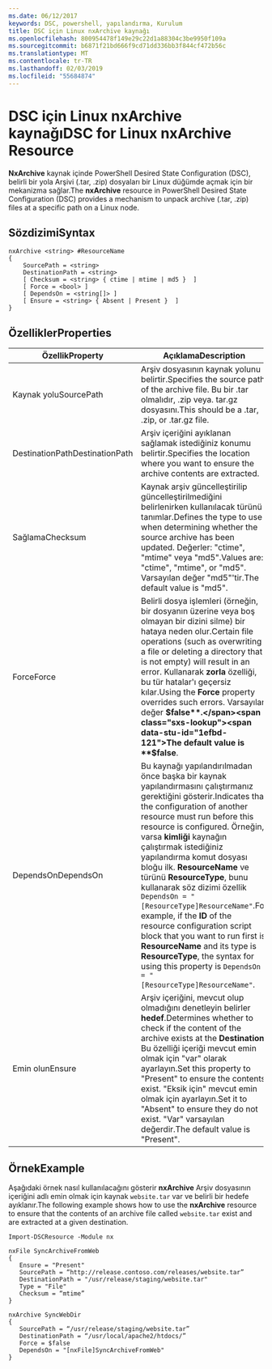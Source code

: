 ```yaml
---
ms.date: 06/12/2017
keywords: DSC, powershell, yapılandırma, Kurulum
title: DSC için Linux nxArchive kaynağı
ms.openlocfilehash: 800954478f149e29c22d1a88304c3be9950f109a
ms.sourcegitcommit: b6871f21bd666f9cd71dd336bb3f844cf472b56c
ms.translationtype: MT
ms.contentlocale: tr-TR
ms.lasthandoff: 02/03/2019
ms.locfileid: "55684874"
---
```

# <a name="dsc-for-linux-nxarchive-resource"></a><span data-ttu-id="1efbd-103">DSC için Linux nxArchive kaynağı</span><span class="sxs-lookup"><span data-stu-id="1efbd-103">DSC for Linux nxArchive Resource</span></span>

<span data-ttu-id="1efbd-104">**NxArchive** kaynak içinde PowerShell Desired State Configuration (DSC), belirli bir yola Arşivi (.tar, .zip) dosyaları bir Linux düğümde açmak için bir mekanizma sağlar.</span><span class="sxs-lookup"><span data-stu-id="1efbd-104">The **nxArchive** resource in PowerShell Desired State Configuration (DSC) provides a mechanism to unpack archive (.tar, .zip) files at a specific path on a Linux node.</span></span>

## <a name="syntax"></a><span data-ttu-id="1efbd-105">Sözdizimi</span><span class="sxs-lookup"><span data-stu-id="1efbd-105">Syntax</span></span>

```
nxArchive <string> #ResourceName
{
    SourcePath = <string>
    DestinationPath = <string>
    [ Checksum = <string> { ctime | mtime | md5 }  ]
    [ Force = <bool> ]
    [ DependsOn = <string[]> ]
    [ Ensure = <string> { Absent | Present }  ]
}
```

## <a name="properties"></a><span data-ttu-id="1efbd-106">Özellikler</span><span class="sxs-lookup"><span data-stu-id="1efbd-106">Properties</span></span>

|  <span data-ttu-id="1efbd-107">Özellik</span><span class="sxs-lookup"><span data-stu-id="1efbd-107">Property</span></span> |  <span data-ttu-id="1efbd-108">Açıklama</span><span class="sxs-lookup"><span data-stu-id="1efbd-108">Description</span></span> |
|---|---|
| <span data-ttu-id="1efbd-109">Kaynak yolu</span><span class="sxs-lookup"><span data-stu-id="1efbd-109">SourcePath</span></span>| <span data-ttu-id="1efbd-110">Arşiv dosyasının kaynak yolunu belirtir.</span><span class="sxs-lookup"><span data-stu-id="1efbd-110">Specifies the source path of the archive file.</span></span> <span data-ttu-id="1efbd-111">Bu bir .tar olmalıdır, .zip veya. tar.gz dosyasını.</span><span class="sxs-lookup"><span data-stu-id="1efbd-111">This should be a .tar, .zip, or .tar.gz file.</span></span> |
| <span data-ttu-id="1efbd-112">DestinationPath</span><span class="sxs-lookup"><span data-stu-id="1efbd-112">DestinationPath</span></span>| <span data-ttu-id="1efbd-113">Arşiv içeriğini ayıklanan sağlamak istediğiniz konumu belirtir.</span><span class="sxs-lookup"><span data-stu-id="1efbd-113">Specifies the location where you want to ensure the archive contents are extracted.</span></span>|
| <span data-ttu-id="1efbd-114">Sağlama</span><span class="sxs-lookup"><span data-stu-id="1efbd-114">Checksum</span></span>| <span data-ttu-id="1efbd-115">Kaynak arşiv güncelleştirilip güncelleştirilmediğini belirlenirken kullanılacak türünü tanımlar.</span><span class="sxs-lookup"><span data-stu-id="1efbd-115">Defines the type to use when determining whether the source archive has been updated.</span></span> <span data-ttu-id="1efbd-116">Değerler: "ctime", "mtime" veya "md5".</span><span class="sxs-lookup"><span data-stu-id="1efbd-116">Values are: "ctime", "mtime", or "md5".</span></span> <span data-ttu-id="1efbd-117">Varsayılan değer "md5"'tir.</span><span class="sxs-lookup"><span data-stu-id="1efbd-117">The default value is "md5".</span></span>|
| <span data-ttu-id="1efbd-118">Force</span><span class="sxs-lookup"><span data-stu-id="1efbd-118">Force</span></span>| <span data-ttu-id="1efbd-119">Belirli dosya işlemleri (örneğin, bir dosyanın üzerine veya boş olmayan bir dizini silme) bir hataya neden olur.</span><span class="sxs-lookup"><span data-stu-id="1efbd-119">Certain file operations (such as overwriting a file or deleting a directory that is not empty) will result in an error.</span></span> <span data-ttu-id="1efbd-120">Kullanarak **zorla** özelliği, bu tür hatalar'ı geçersiz kılar.</span><span class="sxs-lookup"><span data-stu-id="1efbd-120">Using the **Force** property overrides such errors.</span></span> <span data-ttu-id="1efbd-121">Varsayılan değer **$false**.</span><span class="sxs-lookup"><span data-stu-id="1efbd-121">The default value is **$false**.</span></span>|
| <span data-ttu-id="1efbd-122">DependsOn</span><span class="sxs-lookup"><span data-stu-id="1efbd-122">DependsOn</span></span> | <span data-ttu-id="1efbd-123">Bu kaynağı yapılandırılmadan önce başka bir kaynak yapılandırmasını çalıştırmanız gerektiğini gösterir.</span><span class="sxs-lookup"><span data-stu-id="1efbd-123">Indicates that the configuration of another resource must run before this resource is configured.</span></span> <span data-ttu-id="1efbd-124">Örneğin, varsa **kimliği** kaynağın çalıştırmak istediğiniz yapılandırma komut dosyası bloğu ilk. **ResourceName** ve türünü **ResourceType**, bunu kullanarak söz dizimi özellik `DependsOn = "[ResourceType]ResourceName"`.</span><span class="sxs-lookup"><span data-stu-id="1efbd-124">For example, if the **ID** of the resource configuration script block that you want to run first is **ResourceName** and its type is **ResourceType**, the syntax for using this property is `DependsOn = "[ResourceType]ResourceName"`.</span></span>|
| <span data-ttu-id="1efbd-125">Emin olun</span><span class="sxs-lookup"><span data-stu-id="1efbd-125">Ensure</span></span>| <span data-ttu-id="1efbd-126">Arşiv içeriğini, mevcut olup olmadığını denetleyin belirler **hedef**.</span><span class="sxs-lookup"><span data-stu-id="1efbd-126">Determines whether to check if the content of the archive exists at the **Destination**.</span></span> <span data-ttu-id="1efbd-127">Bu özelliği içeriği mevcut emin olmak için "var" olarak ayarlayın.</span><span class="sxs-lookup"><span data-stu-id="1efbd-127">Set this property to "Present" to ensure the contents exist.</span></span> <span data-ttu-id="1efbd-128">"Eksik için" mevcut emin olmak için ayarlayın.</span><span class="sxs-lookup"><span data-stu-id="1efbd-128">Set it to "Absent" to ensure they do not exist.</span></span> <span data-ttu-id="1efbd-129">"Var" varsayılan değerdir.</span><span class="sxs-lookup"><span data-stu-id="1efbd-129">The default value is "Present".</span></span>|

## <a name="example"></a><span data-ttu-id="1efbd-130">Örnek</span><span class="sxs-lookup"><span data-stu-id="1efbd-130">Example</span></span>

<span data-ttu-id="1efbd-131">Aşağıdaki örnek nasıl kullanılacağını gösterir **nxArchive** Arşiv dosyasının içeriğini adlı emin olmak için kaynak `website.tar` var ve belirli bir hedefe ayıklanır.</span><span class="sxs-lookup"><span data-stu-id="1efbd-131">The following example shows how to use the **nxArchive** resource to ensure that the contents of an archive file called `website.tar` exist and are extracted at a given destination.</span></span>

```
Import-DSCResource -Module nx

nxFile SyncArchiveFromWeb
{
   Ensure = "Present"
   SourcePath = “http://release.contoso.com/releases/website.tar”
   DestinationPath = "/usr/release/staging/website.tar"
   Type = "File"
   Checksum = “mtime”
}

nxArchive SyncWebDir
{
   SourcePath = “/usr/release/staging/website.tar”
   DestinationPath = “/usr/local/apache2/htdocs/”
   Force = $false
   DependsOn = "[nxFile]SyncArchiveFromWeb"
}
```